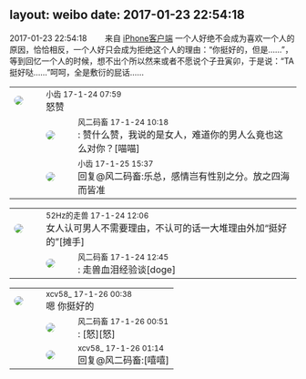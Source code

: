 layout: weibo
date: 2017-01-23 22:54:18
---
<meta name="referrer" content="no-referrer" />

2017-01-23 22:54:18  &nbsp;&nbsp;&nbsp;&nbsp;&nbsp;&nbsp; 来自 <a href="http://app.weibo.com/t/feed/9ksdit" rel="nofollow">iPhone客户端</a>
一个人好绝不会成为喜欢一个人的原因，恰恰相反，一个人好只会成为拒绝这个人的理由：“你挺好的，但是……”，等到回忆一个人的时候，想不出个所以然来或者不愿说个子丑寅卯，于是说：“TA挺好哒……”呵呵，全是敷衍的屁话…… ​​​

<table style="width: 100%;">
  <tr>
    <td style="width: 40px;"><img style="border-radius:50%" src="https://tva3.sinaimg.cn/crop.0.0.480.480.50/4d4bc111jw8ejj3t36gwaj20dc0dc769.jpg?KID=imgbed,tva&Expires=1624466923&ssig=V8GEa7CAQ0"></td>
    <td colspan="2"><small>小齿 17-1-24 07:59</small><br/>怒赞</td>
  </tr>
  <tr>
    <td/>
    <td style="width: 40px;"><img style="border-radius:50%" src="https://tva3.sinaimg.cn/crop.0.0.639.639.50/6d2a6003jw8f3idy69w2gj20hs0hrt9g.jpg?KID=imgbed,tva&Expires=1624466923&ssig=rY2OdmZfC%2F"></td>
    <td><small>风二码畜 17-1-24 10:18</small><br/>: 赞什么赞，我说的是女人，难道你的男人么竟也这么对你？[喵喵]</td>
  </tr>
  <tr>
    <td/>
    <td style="width: 40px;"><img style="border-radius:50%" src="https://tva3.sinaimg.cn/crop.0.0.480.480.50/4d4bc111jw8ejj3t36gwaj20dc0dc769.jpg?KID=imgbed,tva&Expires=1624466923&ssig=V8GEa7CAQ0"></td>
    <td><small>小齿 17-1-25 15:37</small><br/>回复@风二码畜:乐总，感情岂有性别之分。放之四海而皆准</td>
  </tr>
</table>

<table style="width: 100%;">
  <tr>
    <td style="width: 40px;"><img style="border-radius:50%" src="https://tva4.sinaimg.cn/crop.0.0.180.180.50/8beaf773jw1e8qgp5bmzyj2050050aa8.jpg?KID=imgbed,tva&Expires=1624466923&ssig=xPWIL55jKX"></td>
    <td colspan="2"><small>52Hz的走兽 17-1-24 12:06</small><br/>女人认可男人不需要理由，不认可的话一大堆理由外加“挺好的”[摊手]</td>
  </tr>
  <tr>
    <td/>
    <td style="width: 40px;"><img style="border-radius:50%" src="https://tva3.sinaimg.cn/crop.0.0.639.639.50/6d2a6003jw8f3idy69w2gj20hs0hrt9g.jpg?KID=imgbed,tva&Expires=1624466923&ssig=rY2OdmZfC%2F"></td>
    <td><small>风二码畜 17-1-24 12:45</small><br/>: 走兽血泪经验谈[doge]</td>
  </tr>
</table>

<table style="width: 100%;">
  <tr>
    <td style="width: 40px;"><img style="border-radius:50%" src="https://tva3.sinaimg.cn/crop.0.0.1242.1242.50/801f7e9ajw8f3peekcgoqj20yi0yidg9.jpg?KID=imgbed,tva&Expires=1624466923&ssig=Ql6a5u88Zo"></td>
    <td colspan="2"><small>xcv58_ 17-1-26 00:38</small><br/>嗯 你挺好的</td>
  </tr>
  <tr>
    <td/>
    <td style="width: 40px;"><img style="border-radius:50%" src="https://tva3.sinaimg.cn/crop.0.0.639.639.50/6d2a6003jw8f3idy69w2gj20hs0hrt9g.jpg?KID=imgbed,tva&Expires=1624466923&ssig=rY2OdmZfC%2F"></td>
    <td><small>风二码畜 17-1-26 00:51</small><br/>: [怒][怒]</td>
  </tr>
  <tr>
    <td/>
    <td style="width: 40px;"><img style="border-radius:50%" src="https://tva3.sinaimg.cn/crop.0.0.1242.1242.50/801f7e9ajw8f3peekcgoqj20yi0yidg9.jpg?KID=imgbed,tva&Expires=1624466923&ssig=Ql6a5u88Zo"></td>
    <td><small>xcv58_ 17-1-26 01:14</small><br/>回复@风二码畜:[嘻嘻]</td>
  </tr>
</table>
